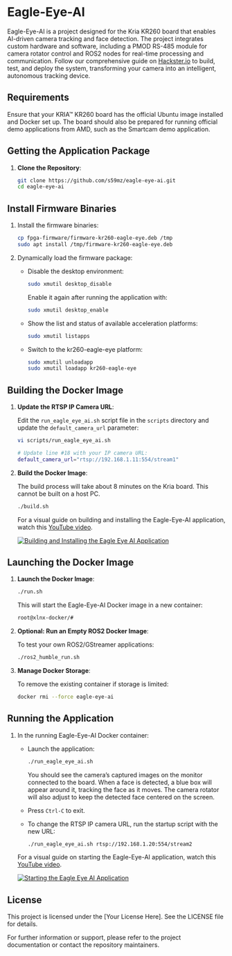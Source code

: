 # Eagle-Eye-AI

Eagle-Eye-AI is a project designed for the Kria KR260 board that enables AI-driven camera tracking and face detection. The project integrates custom hardware and software, including a PMOD RS-485 module for camera rotator control and ROS2 nodes for real-time processing and communication. Follow our comprehensive guide on [Hackster.io](https://www.hackster.io/matjaz4) to build, test, and deploy the system, transforming your camera into an intelligent, autonomous tracking device.

## Requirements

Ensure that your KRIA™ KR260 board has the official Ubuntu image installed and Docker set up. The board should also be prepared for running official demo applications from AMD, such as the Smartcam demo application.

## Getting the Application Package

1. **Clone the Repository**:

    ```bash
    git clone https://github.com/s59mz/eagle-eye-ai.git
    cd eagle-eye-ai
    ```

## Install Firmware Binaries

1. Install the firmware binaries:

    ```bash
    cp fpga-firmware/firmware-kr260-eagle-eye.deb /tmp
    sudo apt install /tmp/firmware-kr260-eagle-eye.deb
    ```

2. Dynamically load the firmware package:

    * Disable the desktop environment:

      ```bash
      sudo xmutil desktop_disable
      ```

      Enable it again after running the application with:

      ```bash
      sudo xmutil desktop_enable
      ```

    * Show the list and status of available acceleration platforms:

      ```bash
      sudo xmutil listapps
      ```

    * Switch to the kr260-eagle-eye platform:

      ```bash
      sudo xmutil unloadapp
      sudo xmutil loadapp kr260-eagle-eye
      ```

## Building the Docker Image

1. **Update the RTSP IP Camera URL**:

    Edit the `run_eagle_eye_ai.sh` script file in the `scripts` directory and update the `default_camera_url` parameter:

    ```bash
    vi scripts/run_eagle_eye_ai.sh

    # Update line #18 with your IP camera URL:
    default_camera_url="rtsp://192.168.1.11:554/stream1"
    ```

2. **Build the Docker Image**:

    The build process will take about 8 minutes on the Kria board. This cannot be built on a host PC.

    ```bash
    ./build.sh
    ```

    For a visual guide on building and installing the Eagle-Eye-AI application, watch this [YouTube video](https://www.youtube.com/watch?v=w_0K5YZrkO0).

    [![Building and Installing the Eagle Eye AI Application](https://img.youtube.com/vi/w_0K5YZrkO0/hqdefault.jpg)](https://www.youtube.com/watch?v=w_0K5YZrkO0)

## Launching the Docker Image

1. **Launch the Docker Image**:

    ```bash
    ./run.sh
    ```

    This will start the Eagle-Eye-AI Docker image in a new container:

    ```bash
    root@xlnx-docker/#
    ```

2. **Optional: Run an Empty ROS2 Docker Image**:

    To test your own ROS2/GStreamer applications:

    ```bash
    ./ros2_humble_run.sh
    ```

3. **Manage Docker Storage**:

    To remove the existing container if storage is limited:

    ```bash
    docker rmi --force eagle-eye-ai
    ```

## Running the Application

1. In the running Eagle-Eye-AI Docker container:

    * Launch the application:

      ```bash
      ./run_eagle_eye_ai.sh
      ```

      You should see the camera’s captured images on the monitor connected to the board. When a face is detected, a blue box will appear around it, tracking the face as it moves. The camera rotator will also adjust to keep the detected face centered on the screen.

    * Press `Ctrl-C` to exit.

    * To change the RTSP IP camera URL, run the startup script with the new URL:

      ```bash
      ./run_eagle_eye_ai.sh rtsp://192.168.1.20:554/stream2
      ```

    For a visual guide on starting the Eagle-Eye-AI application, watch this [YouTube video](https://www.youtube.com/watch?v=IakoRX5yPNo).

    [![Starting the Eagle Eye AI Application](https://img.youtube.com/vi/IakoRX5yPNo/hqdefault.jpg)](https://www.youtube.com/watch?v=IakoRX5yPNo)

## License

This project is licensed under the [Your License Here]. See the LICENSE file for details.

For further information or support, please refer to the project documentation or contact the repository maintainers.
